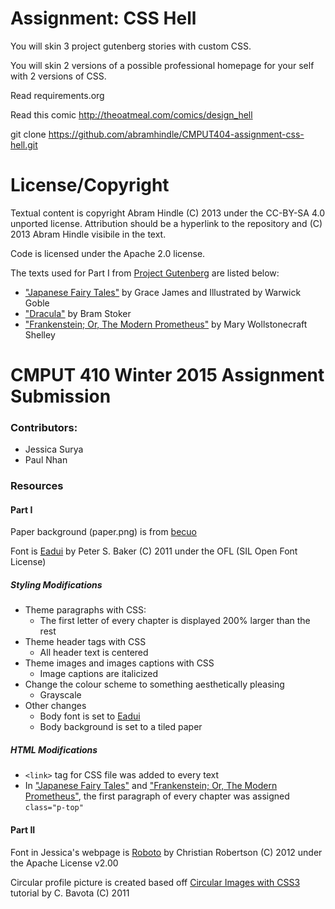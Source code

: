 Assignment: CSS Hell
====================

You will skin 3 project gutenberg stories with custom CSS.

You will skin 2 versions of a possible professional homepage for your
self with 2 versions of CSS.

Read requirements.org

Read this comic http://theoatmeal.com/comics/design_hell

git clone https://github.com/abramhindle/CMPUT404-assignment-css-hell.git

License/Copyright
=================

Textual content is copyright Abram Hindle (C) 2013 under the CC-BY-SA
4.0 unported license. Attribution should be a hyperlink to the
repository and (C) 2013 Abram Hindle visibile in the text.

Code is licensed under the Apache 2.0 license.

The texts used for Part I from [Project Gutenberg](http://www.gutenberg.org/) are listed below:
* ["Japanese Fairy Tales"](http://www.gutenberg.org/ebooks/35853) by Grace James and Illustrated by Warwick Goble
* ["Dracula"](http://www.gutenberg.org/ebooks/345) by Bram Stoker
* ["Frankenstein; Or, The Modern Prometheus"](http://www.gutenberg.org/ebooks/84) by Mary Wollstonecraft Shelley

CMPUT 410 Winter 2015 Assignment Submission
===========================================

### Contributors:

* Jessica Surya
* Paul Nhan

### Resources


#### Part I
Paper background (paper.png) is from [becuo](http://becuo.com/seamless-backgrounds-white)

Font is [Eadui](http://openfontlibrary.org/en/font/eadui) by Peter S. Baker (C) 2011 under the OFL (SIL Open Font License)

##### Styling Modifications
* Theme paragraphs with CSS:
	- The first letter of every chapter is displayed 200% larger than the rest
* Theme header tags with CSS
	- All header text is centered
* Theme images and images captions with CSS
	- Image captions are italicized
* Change the colour scheme to something aesthetically pleasing
	- Grayscale
* Other changes
	- Body font is set to [Eadui](http://openfontlibrary.org/en/font/eadui)
	- Body background is set to a tiled paper

##### HTML Modifications
* ```<link>``` tag for CSS file was added to every text
* In ["Japanese Fairy Tales"](http://www.gutenberg.org/ebooks/35853) and ["Frankenstein; Or, The Modern Prometheus"](http://www.gutenberg.org/ebooks/84), the first paragraph of every chapter was assigned ```class="p-top" ```

#### Part II
Font in Jessica's webpage is [Roboto](http://www.fontsquirrel.com/fonts/roboto) by Christian Robertson (C) 2012 under the Apache License v2.00

Circular profile picture is created based off [Circular Images with CSS3](http://bavotasan.com/2011/circular-images-with-css3/) tutorial by C. Bavota (C) 2011
